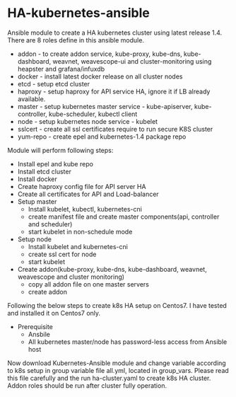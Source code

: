 # HA-kubernetes-ansible
Ansible module to create a HA kubernetes cluster using latest release 1.4. There are 8 roles define in this ansible module.
- addon - to create addon service, kube-proxy, kube-dns, kube-dashboard, weavnet, weavescope-ui and cluster-monitoring using heapster and grafana/infuxdb
- docker - install latest docker release on all cluster nodes
- etcd - setup etcd cluster
- haproxy - setup haproxy for API service HA, ignore it if LB already available.
- master - setup kubernetes master service - kube-apiserver, kube-controller, kube-scheduler, kubectl client
- node - setup kubernetes node service - kubelet
- sslcert - create all ssl certificates require to run secure K8S cluster
- yum-repo - create epel and kubernetes-1.4 package repo

Module will perform following steps:
- Install epel and kube repo
- Install etcd cluster
- Install docker
- Create haproxy config file for API server HA
- Create all certificates for API and Load-balancer
- Setup master 
    - Install kubelet, kubectl, kubernetes-cni
    - create manifest file and create master components(api, controller and scheduler)
    - start kubelet in non-schedule mode
- Setup node
    - Install kubelet and kubernetes-cni
    - create ssl cert for node
    - start kubelet
- Create addon(kube-proxy, kube-dns, kube-dashboard, weavnet, weavescope and cluster monitoring)
    - copy all addon file on one master servers
    - create addon

Following the below steps to create k8s HA setup on Centos7. I have tested and installed it on Centos7 only.
- Prerequisite
  - Ansbile
  - All kubernetes master/node has password-less access from Ansible host

Now download Kubernetes-Ansible module and change variable according to k8s setup in group variable file
all.yml, located in group_vars. Please read this file carefully and the run ha-cluster.yaml to create k8s HA cluster.
Addon roles should be run after cluster fully operation.







